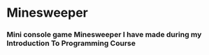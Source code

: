 # Minesweeper

### Mini console game Minesweeper I have made during my Introduction To Programming Course